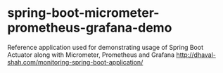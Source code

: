 # spring-boot-micrometer-prometheus-grafana-demo
Reference application used for demonstrating usage of Spring Boot Actuator along with Micrometer, Prometheus and Grafana
http://dhaval-shah.com/monitoring-spring-boot-application/ 